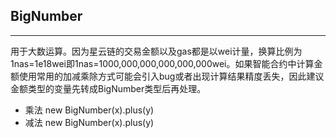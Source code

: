## BigNumber
---
用于大数运算。因为星云链的交易金额以及gas都是以wei计量，换算比例为1nas=1e18wei即1nas=1000,000,000,000,000,000wei。如果智能合约中计算金额使用常用的加减乘除方式可能会引入bug或者出现计算结果精度丢失，因此建议金额类型的变量先转成BigNumber类型后再处理。  

+ 乘法 new BigNumber(x).plus(y)  
+ 减法 new BigNumber(x).plus(y)  